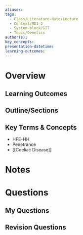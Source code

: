 ```yaml
---
aliases:
tags:
  - Class/Literature-Note/Lecture
  - Context/MD1-2
  - System-block/GIT
  - Topic/Genetics
author(s):
key_concepts:
presentation-datetime:
learning-outcomes:
---
```



# Overview
## Learning Outcomes

## Outline/Sections

## Key Terms & Concepts

- HFE-HH
- Penetrance
- [[Coeliac Disease]]
# Notes


# Questions

## My Questions
## Revision Questions





